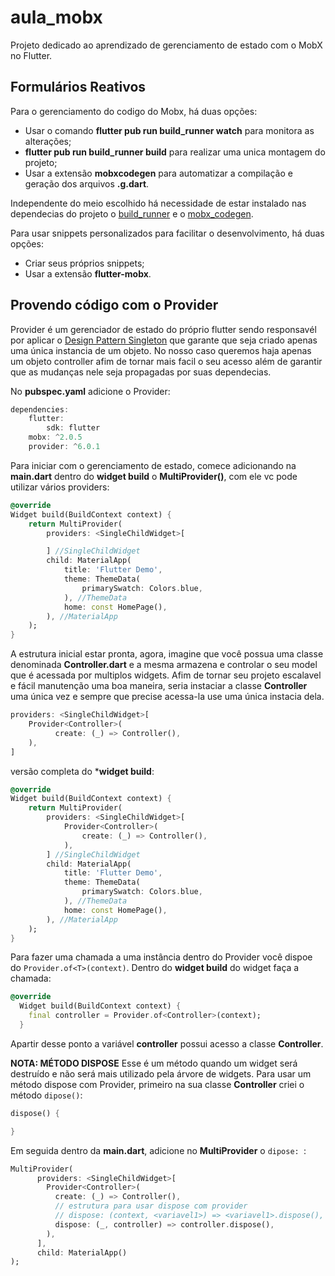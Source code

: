 # aula_mobx

Projeto dedicado ao aprendizado de gerenciamento de estado com o MobX no Flutter.

## Formulários Reativos

Para o gerenciamento do codigo do Mobx, há duas opções:
- Usar o comando **flutter pub run build_runner watch** para monitora as alterações;
- **flutter pub run build_runner build** para realizar uma unica montagem do projeto; 
- Usar a extensão **mobxcodegen** para automatizar a compilação e geração dos arquivos **.g.dart**.

Independente do meio escolhido há necessidade de estar instalado nas dependecias do projeto o [build_runner](https://pub.dev/packages/build_runner) e o [mobx_codegen](https://pub.dev/packages/mobx_codegen).

Para usar snippets personalizados para facilitar o desenvolvimento, há duas opções:
- Criar seus próprios snippets;
- Usar a extensão **flutter-mobx**.


## Provendo código com o Provider
Provider é um gerenciador de estado do próprio flutter sendo responsavél por aplicar o [Design Pattern Singleton](https://refactoring.guru/pt-br/design-patterns/singleton) que garante que seja criado apenas uma única instancia de um objeto. No nosso caso queremos haja apenas um objeto controller afim de tornar mais facil o seu acesso além de garantir que as mudanças nele seja propagadas por suas dependecias.

No **pubspec.yaml** adicione o Provider:
```dart
dependencies:
    flutter:
        sdk: flutter
    mobx: ^2.0.5
    provider: ^6.0.1
```

Para iniciar com o gerenciamento de estado, comece adicionando na **main.dart** dentro do **widget build** o **MultiProvider()**, com ele vc pode utilizar vários providers:
```dart
@override
Widget build(BuildContext context) {
    return MultiProvider(
        providers: <SingleChildWidget>[

        ] //SingleChildWidget
        child: MaterialApp(
            title: 'Flutter Demo',
            theme: ThemeData(
                primarySwatch: Colors.blue,
            ), //ThemeData
            home: const HomePage(),
        ), //MaterialApp
    );
}
```

A estrutura inicial estar pronta, agora, imagine que você possua uma classe denominada **Controller.dart** e a mesma armazena e controlar o seu model que é acessada por multiplos widgets. Afim de tornar seu projeto escalavel e fácil manutenção uma boa maneira, seria instaciar a classe **Controller** uma única vez e sempre que precise acessa-la use uma única instacia dela.
```dart
providers: <SingleChildWidget>[
    Provider<Controller>(
          create: (_) => Controller(),
    ),
] 
```

versão completa do ***widget build**:
```dart
@override
Widget build(BuildContext context) {
    return MultiProvider(
        providers: <SingleChildWidget>[
            Provider<Controller>(
                create: (_) => Controller(),
            ),
        ] //SingleChildWidget
        child: MaterialApp(
            title: 'Flutter Demo',
            theme: ThemeData(
                primarySwatch: Colors.blue,
            ), //ThemeData
            home: const HomePage(),
        ), //MaterialApp
    );
}
```

Para fazer uma chamada a uma instância dentro do Provider você dispoe do `Provider.of<T>(context)`.
Dentro do **widget build** do widget faça a chamada:
```dart
@override
  Widget build(BuildContext context) {
    final controller = Provider.of<Controller>(context);
  }
```

Apartir desse ponto a variável **controller** possui acesso a classe **Controller**.

**NOTA: MÉTODO DISPOSE**
Esse é um método quando um widget será destruído e não será mais utilizado pela árvore de widgets.
Para usar um método dispose com Provider, primeiro na sua classe **Controller** criei o método `dipose()`:
```dart
dispose() {

}
```

Em seguida dentro da **main.dart**, adicione no **MultiProvider** o `dipose: `:
```dart
MultiProvider(
      providers: <SingleChildWidget>[
        Provider<Controller>(
          create: (_) => Controller(),
          // estrutura para usar dispose com provider
          // dispose: (context, <variavel1>) => <variavel1>.dispose(),
          dispose: (_, controller) => controller.dispose(),
        ),
      ],
      child: MaterialApp()
);
```

